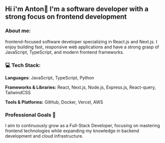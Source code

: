 ## Hi i'm Anton👋 I'm a software developer with a strong focus on frontend development


### About me:

frontend-focused software developer specializing in React.js and Next.js. I enjoy building fast, responsive web applications and have a strong grasp of JavaScript, TypeScript, and modern frontend frameworks.

### 💻 Tech Stack:

**Languages**: 
JavaScript,
TypeScript,
Python

**Frameworks & Libraries:** 
React,
Next.js,
Node.js,
Express.js,
React-query,
TailwindCSS

**Tools & Platforms:** 
GitHub,
Docker,
Vercel,
AWS

### Professional Goals 🚀

I aim to continuously grow as a Full-Stack Developer, focusing on mastering frontend technologies while expanding my knowledge in backend development and cloud infrastructure.


<!--
**anton-lokianov/anton-lokianov** is a ✨ _special_ ✨ repository because its `README.md` (this file) appears on your GitHub profile.

Here are some ideas to get you started:

- 🔭 I’m currently working on ...
- 🌱 I’m currently learning ...
- 👯 I’m looking to collaborate on ...
- 🤔 I’m looking for help with ...
- 💬 Ask me about ...
- 📫 How to reach me: ...
- 😄 Pronouns: ...
- ⚡ Fun fact: ...
-->

<!-- Proudly created with GPRM ( https://gprm.itsvg.in ) -->
